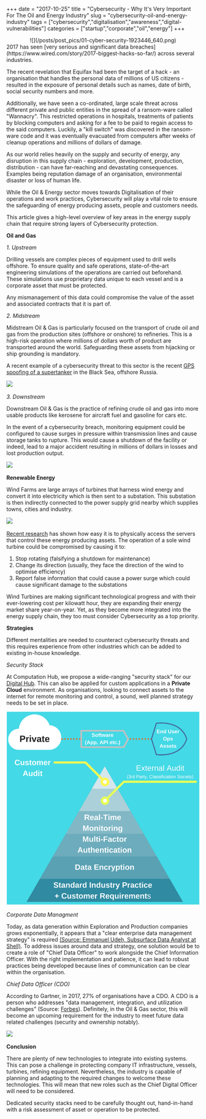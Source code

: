 +++ 
date = "2017-10-25"
title = "Cybersecurity - Why It's Very Important For The Oil and Energy Industry"
slug = "cybersecurity-oil-and-energy-industry"
tags = ["cybersecurity","digitalisation","awareness","digital-vulnerabilities"]
categories = ["startup","corporate","oil","energy"]
+++
<center>
![](/posts/post_pics/01-cyber-security-1923446_640.png)
</center>
2017 has seen [very serious and significant data breaches](https://www.wired.com/story/2017-biggest-hacks-so-far/) across several industries. 

The recent revelation that Equifax had been the target of a hack - an organisation that handles the personal data of millions of US citizens - resulted in the exposure of personal details such as names, date of birth, social security numbers and more.

Additionally, we have seen a co-ordinated, large scale threat across different private and public entities in the spread of a ransom-ware called "Wannacry". This restricted operations in hospitals, treatments of patients by blocking computers and asking for a fee to be paid to regain access to the said computers. Luckily, a "kill switch" was discovered in the ransom-ware code and it was eventually evacuated from computers after weeks of cleanup operations and millions of dollars of damage.

As our world relies heavily on the supply and security of energy, any disruption in this supply chain - exploration, development, production, distribution - can have far-reaching and devastating consequences. Examples being reputation damage of an organisation, environmental disaster or loss of human life.

While the Oil & Energy sector moves towards Digitalisation of their operations and work practices, Cybersecurity will play a vital role to ensure the safeguarding of energy producing assets, people and customers needs.

This article gives a high-level overview of key areas in the energy supply chain that require strong layers of Cybersecurity protection.

**Oil and Gas**

*_1. Upstream_*

Drilling vessels are complex pieces of equipment used to drill wells offshore. To ensure quality and safe operations, state-of-the-art engineering simulations of the operations are carried out beforehand. These simulations use proprietary data unique to each vessel and is a corporate asset that must be protected.

Any mismanagement of this data could compromise the value of the asset and associated contracts that it is part of.

*_2. Midstream_*

Midstream Oil & Gas is particularly focused on the transport of crude oil and gas from the production sites (offshore or onshore) to refineries. This is a high-risk operation where millions of dollars worth of product are transported around the world. Safeguarding these assets from hijacking or ship grounding is mandatory.

A recent example of a cybersecurity threat to this sector is the recent [GPS spoofing of a supertanker](http://www.wired.co.uk/article/black-sea-ship-hacking-russia) in the Black Sea, offshore Russia.

![](/posts/post_pics/tanker-1242111_640.jpg)

*_3. Downstream_*

Downstream Oil & Gas is the practice of refining crude oil and gas into more usable products like kerosene for aircraft fuel and gasoline for cars etc.

In the event of a cybersecurity breach, monitoring equipment could be configured to cause surges in pressure within transmission lines and cause storage tanks to rupture. This would cause a shutdown of the facility or indeed, lead to a major accident resulting in millions of dollars in losses and lost production output.

![](/posts/post_pics/industrial-720706_640.jpg)

**Renewable Energy**

Wind Farms are large arrays of turbines that harness wind energy and convert it into electricity which is then sent to a substation. This substation is then indirectly connected to the power supply grid nearby which supplies towns, cities and industry.

![](/posts/post_pics/wind-1599494_640.jpg)

[Recent research](https://www.wired.com/story/wind-turbine-hack/) has shown how easy it is to physically access the servers that control these energy producing assets. The operation of a sole wind turbine could be compromised by causing it to:

1. Stop rotating (falsifying a shutdown for maintenance)
2. Change its direction (usually, they face the direction of the wind to optimise efficiency)
3. Report false information that could cause a power surge which could cause significant damage to the substations

Wind Turbines are making significant technological progress and with their ever-lowering cost per kilowatt hour, they are expanding their energy market share year-on-year. Yet, as they become more integrated into the energy supply chain, they too must consider Cybersecurity as a top priority.

**Strategies**

Different mentalities are needed to counteract cybersecurity threats and this requires experience from other industries which can be added to existing in-house knowledge.

*_Security Stack_*

At Computation Hub, we propose a wide-ranging "security stack" for our [Digital Hub](/#_software_as_a_service). This can also be applied for custom applications in a **Private Cloud** environment. As organisations, looking to connect assets to the internet for remote monitoring and control, a sound, well planned strategy needs to be set in place.

![Computation Hub - Our Security Stack Proposition](./post_pics/CH-security-stack.png)

*_Corporate Data Managment_*

Today, as data generation within Exploration and Production companies grows exponentially, it appears that a "clear enterprise data management strategy" is required [(Source: Emmanuel Udeh, Subsurface Data Analyst at Shell)](http://www.etlsolutions.com/big-data-in-oil-gas-implications-for-the-ep-organization/). To address issues around data and strategy, one solution would be to create a role of "Chief Data Officer" to work alongside the Chief Information Officer. With the right implementation and patience, it can lead to robust practices being developed because lines of communication can be clear within the organisation.

*_Chief Data Officer (CDO)_*

According to Gartner, in 2017, 27% of organisations have a CDO. A CDO is a person who addresses "data management, integration, and utilization challenges" (Source: [Forbes](https://www.forbes.com/sites/kimberlywhitler/2016/10/22/what-is-a-chief-data-officer-and-why-do-firms-need-them/#6ee8a1f8bc94)). Definitely, in the Oil & Gas sector, this will become an upcoming requirement for the industry to meet future data related challenges (security and ownership notably).

![](/posts/post_pics/chief_data_officer.jpeg)

**Conclusion**

There are plenty of new technologies to integrate into existing systems. This can pose a challenge in protecting company IT infrastructure, vessels, turbines, refining equipment. Nevertheless, the industry is capable of planning and adapting to the required changes to welcome these technologies. This will mean that new roles such as the Chief Digital Officer will need to be considered. 

Dedicated security stacks need to be carefully thought out, hand-in-hand with a risk assessment of asset or operation to be protected.